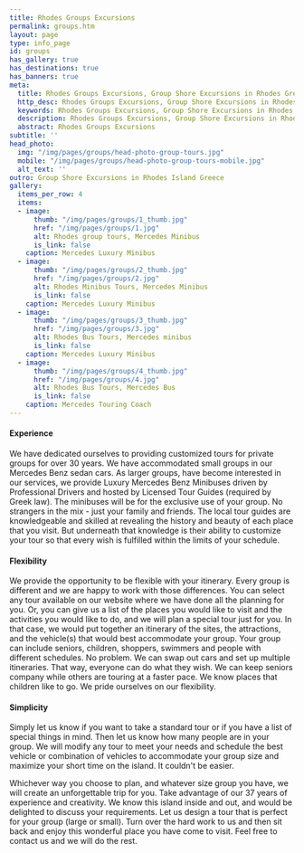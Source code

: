 ```yaml
---
title: Rhodes Groups Excursions
permalink: groups.htm
layout: page
type: info_page
id: groups
has_gallery: true
has_destinations: true
has_banners: true
meta:
  title: Rhodes Groups Excursions, Group Shore Excursions in Rhodes Greece
  http_desc: Rhodes Groups Excursions, Group Shore Excursions in Rhodes Island Greece
  keywords: Rhodes Groups Excursions, Group Shore Excursions in Rhodes Island Greece
  description: Rhodes Groups Excursions, Group Shore Excursions in Rhodes Island Greece
  abstract: Rhodes Groups Excursions
subtitle: ''
head_photo:
  img: "/img/pages/groups/head-photo-group-tours.jpg"
  mobile: "/img/pages/groups/head-photo-group-tours-mobile.jpg"
  alt_text: ''
outro: Group Shore Excursions in Rhodes Island Greece
gallery:
  items_per_row: 4
  items:
  - image:
      thumb: "/img/pages/groups/1_thumb.jpg"
      href: "/img/pages/groups/1.jpg"
      alt: Rhodes group tours, Mercedes Minibus
      is_link: false
    caption: Mercedes Luxury Minibus
  - image:
      thumb: "/img/pages/groups/2_thumb.jpg"
      href: "/img/pages/groups/2.jpg"
      alt: Rhodes Minibus Tours, Mercedes Minibus
      is_link: false
    caption: Mercedes Luxury Minibus
  - image:
      thumb: "/img/pages/groups/3_thumb.jpg"
      href: "/img/pages/groups/3.jpg"
      alt: Rhodes Bus Tours, Mercedes minibus
      is_link: false
    caption: Mercedes Luxury Minibus
  - image:
      thumb: "/img/pages/groups/4_thumb.jpg"
      href: "/img/pages/groups/4.jpg"
      alt: Rhodes Bus Tours, Mercedes Bus
      is_link: false
    caption: Mercedes Touring Coach
---
```


#### Experience

We have dedicated ourselves to providing customized tours for private groups for over 30 years. We have accommodated small groups in our Mercedes Benz sedan cars. As larger groups, have become interested in our services, we provide Luxury Mercedes Benz Minibuses driven by Professional Drivers and hosted by Licensed Tour Guides (required by Greek law). The minibuses will be for the exclusive use of your group. No strangers in the mix - just your family and friends. The local tour guides are knowledgeable and skilled at revealing the history and beauty of each place that you visit. But underneath that knowledge is their ability to customize your tour so that every wish is fulfilled within the limits of your schedule.

#### Flexibility

We provide the opportunity to be flexible with your itinerary. Every group is different and we are happy to work with those differences. You can select any tour available on our website where we have done all the planning for you. Or, you can give us a list of the places you would like to visit and the activities you would like to do, and we will plan a special tour just for you. In that case, we would put together an itinerary of the sites, the attractions, and the vehicle(s) that would best accommodate your group.      Your group can include seniors, children, shoppers, swimmers and people with different schedules. No problem. We can swap out cars and set up multiple itineraries. That way, everyone can do what they wish. We can keep seniors company while others are touring at a faster pace. We know places that children like to go. We pride ourselves on our flexibility.

#### Simplicity

Simply let us know if you want to take a standard tour or if you have a list of special things in mind. Then let us know how many people are in your group. We will modify any tour to meet your needs and schedule the best vehicle or combination of vehicles to accommodate your group size and maximize your short time on the island. It couldn't be easier.

Whichever way you choose to plan, and whatever size group you have, we will create an unforgettable trip for you. Take advantage of our 37 years of experience and creativity. We know this island inside and out, and would be delighted to discuss your requirements. Let us design a tour that is perfect for your group (large or small). Turn over the hard work to us and then sit back and enjoy this wonderful place you have come to visit. Feel free to contact us and we will do the rest.
